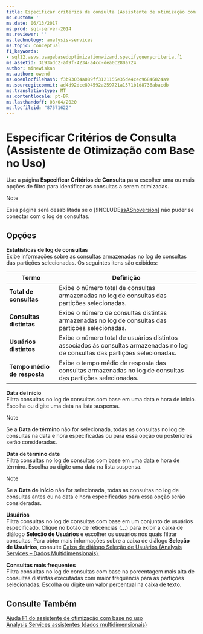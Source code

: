 ```yaml
---
title: Especificar critérios de consulta (Assistente de otimização com base no uso) | Microsoft Docs
ms.custom: ''
ms.date: 06/13/2017
ms.prod: sql-server-2014
ms.reviewer: ''
ms.technology: analysis-services
ms.topic: conceptual
f1_keywords:
- sql12.asvs.usagebasedoptimizationwizard.specifyquerycriteria.f1
ms.assetid: 3193adc2-af9f-4234-a4cc-dea0c280a724
author: minewiskan
ms.author: owend
ms.openlocfilehash: f3b93034a089ff3121155e35de4cec96846824a9
ms.sourcegitcommit: ad4d92dce894592a259721a1571b1d8736abacdb
ms.translationtype: MT
ms.contentlocale: pt-BR
ms.lasthandoff: 08/04/2020
ms.locfileid: "87571622"
---
```

# <a name="specify-query-criteria-usage-based-optimization-wizard"></a>Especificar Critérios de Consulta (Assistente de Otimização com Base no Uso)
  Use a página **Especificar Critérios de Consulta** para escolher uma ou mais opções de filtro para identificar as consultas a serem otimizadas.  
  
> [!NOTE]  
>  Essa página será desabilitada se o [!INCLUDE[ssASnoversion](../includes/ssasnoversion-md.md)] não puder se conectar com o log de consultas.  
  
## <a name="options"></a>Opções  
 **Estatísticas de log de consultas**  
 Exibe informações sobre as consultas armazenadas no log de consultas das partições selecionadas. Os seguintes itens são exibidos:  
  
|Termo|Definição|  
|----------|----------------|  
|**Total de consultas**|Exibe o número total de consultas armazenadas no log de consultas das partições selecionadas.|  
|**Consultas distintas**|Exibe o número de consultas distintas armazenadas no log de consultas das partições selecionadas.|  
|**Usuários distintos**|Exibe o número total de usuários distintos associados às consultas armazenadas no log de consultas das partições selecionadas.|  
|**Tempo médio de resposta**|Exibe o tempo médio de resposta das consultas armazenadas no log de consultas das partições selecionadas.|  
  
 **Data de início**  
 Filtra consultas no log de consultas com base em uma data e hora de início. Escolha ou digite uma data na lista suspensa.  
  
> [!NOTE]  
>   Se a **Data de término** não for selecionada, todas as consultas no log de consultas na data e hora especificadas ou para essa opção ou posteriores serão consideradas.  
  
 **Data de término date**  
 Filtra consultas no log de consultas com base em uma data e hora de término. Escolha ou digite uma data na lista suspensa.  
  
> [!NOTE]  
>   Se a **Data de início** não for selecionada, todas as consultas no log de consultas antes ou na data e hora especificadas para essa opção serão consideradas.  
  
 **Usuários**  
 Filtra consultas no log de consultas com base em um conjunto de usuários especificado. Clique no botão de reticências (**...**) para exibir a caixa de diálogo **Seleção de Usuários** e escolher os usuários nos quais filtrar consultas. Para obter mais informações sobre a caixa de diálogo **Seleção de Usuários**, consulte [Caixa de diálogo Seleção de Usuários &#40;Analysis Services – Dados Multidimensionais&#41;](user-selection-dialog-box-analysis-services-multidimensional-data.md).  
  
 **Consultas mais frequentes**  
 Filtra consultas no log de consultas com base na porcentagem mais alta de consultas distintas executadas com maior frequência para as partições selecionadas. Escolha ou digite um valor percentual na caixa de texto.  
  
## <a name="see-also"></a>Consulte Também  
 [Ajuda F1 do assistente de otimização com base no uso](usage-based-optimization-wizard-f1-help.md)   
 [Analysis Services assistentes &#40;dados multidimensionais&#41;](analysis-services-wizards-multidimensional-data.md)  
  
  

